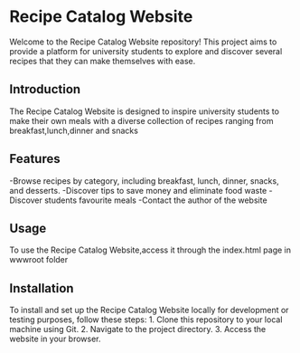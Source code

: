 # Recipe Catalog Website
Welcome to the Recipe Catalog Website repository! This project aims to provide a  platform for university students to explore and discover several recipes that they can make themselves with ease.

## Introduction 
The Recipe Catalog Website is designed to inspire university students to make their own meals  with a diverse collection of recipes ranging from breakfast,lunch,dinner and snacks

## Features 
-Browse recipes by category, including breakfast, lunch, dinner, snacks, and desserts. 
-Discover tips to save money and eliminate food waste
-Discover students favourite meals
-Contact the author of the website

## Usage 
To use the Recipe Catalog Website,access it through the index.html page in wwwroot folder

## Installation
To install and set up the Recipe Catalog Website locally for development or testing purposes, follow these steps: 1. Clone this repository to your local machine using Git. 2. Navigate to the project directory. 3. Access the website in your browser.

